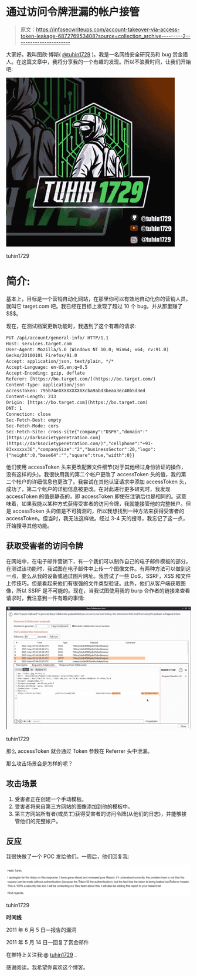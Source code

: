 # 通过访问令牌泄漏的帐户接管

> 原文：<https://infosecwriteups.com/account-takeover-via-access-token-leakage-687276953408?source=collection_archive---------2----------------------->

大家好。我叫图欣·博斯( [@tuhin1729](https://instagram.com/tuhin1729) )。我是一名网络安全研究员和 bug 赏金猎人。在这篇文章中，我将分享我的一个有趣的发现。所以不浪费时间，让我们开始吧:

![](img/d0f5620fcf799fe73f68b5ee881d5ee8.png)

tuhin1729

# 简介:

基本上，目标是一个营销自动化网站，在那里你可以有效地自动化你的营销人员。就叫它 target.com 吧。我已经在目标上发现了超过 10 个 bug，并从那里赚了$$$。

现在，在测试档案更新功能时，我遇到了这个有趣的请求:

```
PUT /api/account/general-info/ HTTP/1.1
Host: services.target.com
User-Agent: Mozilla/5.0 (Windows NT 10.0; Win64; x64; rv:91.0) Gecko/20100101 Firefox/91.0
Accept: application/json, text/plain, */*
Accept-Language: en-US,en;q=0.5
Accept-Encoding: gzip, deflate
Referer: [https://bo.target.com/](https://bo.target.com/)
Content-Type: application/json
accessToken: 795b74eXXXXXXXXXXcba9abd3beaa3ec40b5d3ed
Content-Length: 213
Origin: [https://bo.target.com](https://bo.target.com)
DNT: 1
Connection: close
Sec-Fetch-Dest: empty
Sec-Fetch-Mode: cors
Sec-Fetch-Site: cross-site{"company":"DSPH","domain":"[https://darksocietypenetration.com](https://darksocietypenetration.com/)","cellphone":"+91-83xxxxxx36","companySize":"2","businessSector":20,"logo":{"height":0,"base64":"","square":true,"width":0}}
```

他们使用 accessToken 头来更改配置文件细节(对于其他经过身份验证的操作，没有这样的头)。我很快用我的第二个帐户更改了 accessToken 头的值，我的第二个帐户的详细信息也更改了。我尝试在其他认证请求中添加 accessToken 头，成功了，第二个帐户的详细信息被更改。在对此进行更多研究时，我发现 accessToken 的值是静态的，即 accessToken 即使在注销后也是相同的。这意味着，如果我能以某种方式获得受害者的访问令牌，我就能接管他的完整帐户。但是 accessToken 头的值是不可猜测的，所以我想找到一种方法来获得受害者的 accessToken。但当时，我无法这样做。经过 3-4 天的搜寻，我忘记了这一点，开始搜寻其他功能。

## 获取受害者的访问令牌

在网站中，在电子邮件营销下，有一个我们可以制作自己的电子邮件模板的部分。在测试该功能时，我试图在电子邮件中上传一个图像文件。有两种方法可以做到这一点，要么从我的设备或通过图片网址。我尝试了一些 DoS，SSRF，XSS 和文件上传技巧。但是看起来他们有很强的文件类型验证。此外，他们从客户端获取图像，所以 SSRF 是不可能的。现在，当我试图使用我的 burp 合作者的链接来查看请求时，我注意到一件有趣的事情:

![](img/6f9b180573445cfcfa700b83f151d709.png)

tuhin1729

那么 accessToken 就会通过 Token 参数在 Referrer 头中泄漏。

那么攻击场景会是怎样的呢？

## 攻击场景

1.  受害者正在创建一个手动模板。
2.  受害者将来自第三方网站的图像添加到他的模板中。
3.  第三方网站所有者(或员工)获得受害者的访问令牌(从他们的日志)，并能够接管他们的完整帐户。

## 反应

我很快做了一个 POC 发给他们。一周后，他们回复我:

![](img/02b41515abc31f5792becf83ad1dffff.png)

tuhin1729

**时间线**

2011 年 6 月 5 日—报告的漏洞

2011 年 5 月 14 日—回复了赏金邮件

在推特上关注我:@ [tuhin1729](https://twitter.com/tuhin1729_) _

感谢阅读。我希望你喜欢这个博客。
